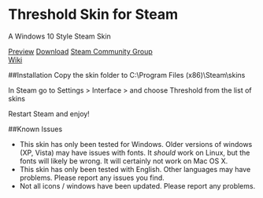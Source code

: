 # Threshold Skin for Steam
A Windows 10 Style Steam Skin

[Preview](http://imgur.com/a/AXvwF)
[Download](http://github.com/Edgarware/Threshold-Skin/releases)
[Steam Community Group](http://steamcommunity.com/groups/thresholdskin)  
[Wiki](http://github.com/Edgarware/Threshold-Skin/wiki)

##Installation
Copy the skin folder to C:\Program Files (x86)\Steam\skins

In Steam go to Settings > Interface > and choose Threshold from the list of skins

Restart Steam and enjoy!

##Known Issues
* This skin has only been tested for Windows. Older versions of windows (XP, Vista) may have issues with fonts. It *should* work on Linux, but the fonts will likely be wrong. It will certainly not work on Mac OS X.
* This skin has only been tested with English. Other languages may have problems. Please report any issues you find.
* Not all icons / windows have been updated. Please report any problems.
